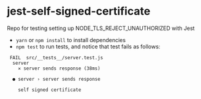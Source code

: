 # jest-self-signed-certificate

Repo for testing setting up NODE_TLS_REJECT_UNAUTHORIZED with Jest

- `yarn` or `npm install` to install dependencies
- `npm test` to run tests, and notice that test fails as follows:

```
 FAIL  src/__tests__/server.test.js
  server
    ✕ server sends response (38ms)

  ● server › server sends response

    self signed certificate
```
